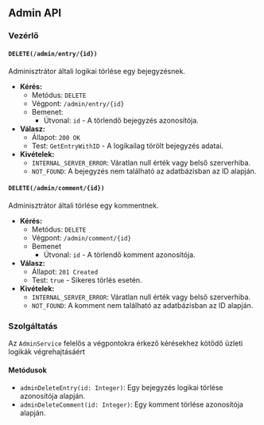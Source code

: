 ## Admin API

### Vezérlő

#### `DELETE(/admin/entry/{id})`

Adminisztrátor általi logikai törlése egy bejegyzésnek.

- **Kérés:**
  - Metódus: `DELETE`
  - Végpont: `/admin/entry/{id}`
  - Bemenet:
    - Útvonal: `id` - A törlendő bejegyzés azonosítója.
- **Válasz:**
  - Állapot: `200 OK`
  - Test: `GetEntryWithID` - A logikailag törölt bejegyzés adatai.
- **Kivételek:**
  - `INTERNAL_SERVER_ERROR`: Váratlan null érték vagy belső szerverhiba.
  - `NOT_FOUND`: A bejegyzés nem található az adatbázisban az ID alapján.

#### `DELETE(/admin/comment/{id})`

Adminisztrátor általi törlése egy kommentnek.

- **Kérés:**
  - Metódus: `DELETE`
  - Végpont: `/admin/comment/{id}`
  - Bemenet
    - Útvonal: `id` - A törlendő komment azonosítója.
- **Válasz:**
  - Állapot: `201 Created`
  - Test: `true` - Sikeres törlés esetén.
- **Kivételek:**
  - `INTERNAL_SERVER_ERROR`: Váratlan null érték vagy belső szerverhiba.
  - `NOT_FOUND`: A komment nem található az adatbázisban az ID alapján.

### Szolgáltatás

Az `AdminService` felelős a végpontokra érkező kérésekhez kötődő üzleti logikák végrehajtásáért

#### Metódusok

- `adminDeleteEntry(id: Integer)`: Egy bejegyzés logikai törlése azonosítója alapján.
- `adminDeleteComment(id: Integer)`: Egy komment törlése azonosítója alapján.

